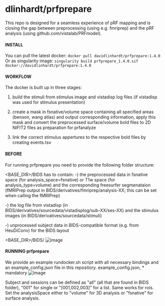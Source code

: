 # dlinhardt/prfprepare

This repo is designed for a seamless experience of pRF mapping and is closing the gap between preprocessing (using e.g. fmriprep) and the pRF analysis (using github.com/vistalab/PRFmodel).

#### INSTALL
You can pull the latest docker: `docker pull davidlinhardt/prfprepare:1.4.0`
Or as singularity image:        `singularity build prfprepare_1.4.0.sif docker://davidlinhardt/prfprepare:1.4.0`

#### WORKFLOW
The docker is built up in three stages:

  1) build the stimuli from stimulus image and vistadisp log files (if vistadisp was used for stimulus presentation)

  2) create a mask in fsnative/volume space containing all specified areas (benson, wang atlas) and output corresponding information, apply this mask and convert the preprocessed surface/volume bold files to 2D NIFIT2 files as preparation for prfanalyze

  4) link the correct stimulus appertures to the respective bold files by creating events.tsv

#### BEFORE
For running prfprepare you need to provide the following folder structure:

<BASE_DIR>/BIDS has to contain:
 -) the preprocessed data in fsnative space (for analysis_space=fsnative) or T1w space (for analysis_type=volume) and the corresponding freesurfer segmenataion (fMRIPrep output in BIDS/derivatives/fmriprep/analysis-XX; this can be set when calling the fMRIPrep)

 -) the log file from vistadisp (in BIDS/derivatives/sourcedata/vistadisplog/sub-XX/ses-XX) and the stimulus images (in BIDS/derivatives/sourcedata/stimuli)

 -) unprocessed subject data in BIDS-compatible format (e.g. from HeuDiConv) for the BIDS layout

 <BASE_DIR>/BIDS/
![image](https://user-images.githubusercontent.com/41369769/166925490-30f03cb6-9baf-42c3-bdf1-e9c89c56d3dd.png)

#### RUNNING prfprepare
We provide an example rundocker.sh script with all necessary bindings and an example_config.json file in this repository.
example_config.json, * mandatory
![image](https://user-images.githubusercontent.com/41369769/166941461-d0d49bde-d7b0-40ad-97cb-b8d70809dadf.png)

Subject and sessions can be defined as "all" (all that are found in BIDS folder), "001" for single or "[001,002,003]" for a list. Same works for rois.
Set the analysisSpace either to "volume" for 3D analysis or "fsnative" for surface analysis.

